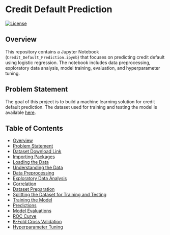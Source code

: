 # Credit Default Prediction

[![License](https://img.shields.io/badge/License-MIT-blue.svg)](https://opensource.org/licenses/MIT)

## Overview

This repository contains a Jupyter Notebook (`Credit_Default_Prediction.ipynb`) that focuses on predicting credit default using logistic regression. The notebook includes data preprocessing, exploratory data analysis, model training, evaluation, and hyperparameter tuning.

## Problem Statement

The goal of this project is to build a machine learning solution for credit default prediction. The dataset used for training and testing the model is available [here](https://online.stat.psu.edu/stat857/sites/onlinecourses.science.psu.edu.stat857/files/german_credit/index.csv).

## Table of Contents

- [Overview](#overview)
- [Problem Statement](#problem-statement)
- [Dataset Download Link](#dataset-download-link)
- [Importing Packages](#importing-packages)
- [Loading the Data](#loading-the-data)
- [Understanding the Data](#understanding-the-data)
- [Data Preprocessing](#data-preprocessing)
- [Exploratory Data Analysis](#exploratory-data-analysis)
- [Correlation](#correlation)
- [Dataset Preparation](#dataset-preparation)
- [Splitting the Dataset for Training and Testing](#splitting-the-dataset-for-training-and-testing)
- [Training the Model](#training-the-model)
- [Predictions](#predictions)
- [Model Evaluations](#model-evaluations)
- [ROC Curve](#roc-curve)
- [K-Fold Cross Validation](#k-fold-cross-validation)
- [Hyperparameter Tuning](#hyperparameter-tuning)
